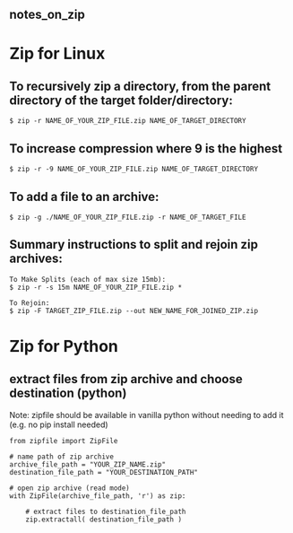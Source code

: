 ## notes_on_zip

# Zip for Linux

## To recursively zip a directory, from the parent directory of the target folder/directory:

```
$ zip -r NAME_OF_YOUR_ZIP_FILE.zip NAME_OF_TARGET_DIRECTORY
```

## To increase compression where 9 is the highest
```
$ zip -r -9 NAME_OF_YOUR_ZIP_FILE.zip NAME_OF_TARGET_DIRECTORY
```



## To add a file to an archive:
```
$ zip -g ./NAME_OF_YOUR_ZIP_FILE.zip -r NAME_OF_TARGET_FILE
```

## Summary instructions to split and rejoin zip archives:
```
To Make Splits (each of max size 15mb):
$ zip -r -s 15m NAME_OF_YOUR_ZIP_FILE.zip *

To Rejoin:
$ zip -F TARGET_ZIP_FILE.zip --out NEW_NAME_FOR_JOINED_ZIP.zip
```


# Zip for Python

## extract files from zip archive and choose destination (python)
Note: zipfile should be available in vanilla python without needing to add it (e.g. no pip install needed)

```
from zipfile import ZipFile 
  
# name path of zip archive
archive_file_path = "YOUR_ZIP_NAME.zip"
destination_file_path = "YOUR_DESTINATION_PATH"
  
# open zip archive (read mode)
with ZipFile(archive_file_path, 'r') as zip: 

    # extract files to destination_file_path
    zip.extractall( destination_file_path )

```
